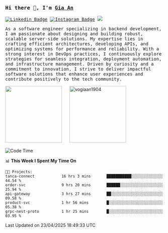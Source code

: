 ### <samp>Hi there 👋, I'm <a href="https://www.linkedin.com/in/vogiaan1904/" target="_blank">Gia An</a></samp>

<samp> [![Linkedin Badge](https://img.shields.io/badge/-LinkedIn-0e76a8?style=flat-square&logo=Linkedin&logoColor=white)](https://linkedin.com/in/vogiaan1904)
[![Instagram Badge](https://img.shields.io/badge/-Instagram-e4405f?style=flat-square&logo=Instagram&logoColor=white)](https://instagram.com/_.ja.ann_/) ![](https://komarev.com/ghpvc/?username=vogiaan1904&style=flat-square&base=0)</samp> 

<samp>As a software engineer specializing in backend development, I am passionate about designing and building robust, scalable server-side solutions. My expertise lies in crafting efficient architectures, developing APIs, and optimizing systems for performance and reliability. With a strong interest in DevOps practices, I continuously explore strategies for seamless integration, deployment automation, and infrastructure management. Driven by curiosity and a commitment to innovation, I strive to deliver impactful software solutions that enhance user experiences and contribute positively to the tech community.</samp>



<div>
  <img height="180em" src="https://github-readme-stats.vercel.app/api/top-langs/?username=vogiaan1904&show_icons=true&hide_border=true&layout=compact&langs_count=10&theme=transparent&include_orgs=true"/>
  &nbsp;&nbsp;&nbsp;&nbsp;
  <img height="180em" src="https://github-readme-stats.vercel.app/api?username=vogiaan1904&show_icons=true&hide_border=true&&count_private=true&include_all_commits=true&theme=transparent&locale=en" alt="vogiaan1904" />
</div>






<!--START_SECTION:waka-->
![Code Time](http://img.shields.io/badge/Code%20Time-783%20hrs%2019%20mins-blue)

📊 **This Week I Spent My Time On** 

```text
🐱‍💻 Projects: 
tanca-connect            16 hrs 3 mins       ███████████░░░░░░░░░░░░░░   44.54 % 
order-svc                9 hrs 20 mins       ██████░░░░░░░░░░░░░░░░░░░   25.94 % 
api-gateway              3 hrs 27 mins       ██░░░░░░░░░░░░░░░░░░░░░░░   09.58 % 
product-svc              1 hr 56 mins        █░░░░░░░░░░░░░░░░░░░░░░░░   05.38 % 
grpc-nest-proto          1 hr 25 mins        █░░░░░░░░░░░░░░░░░░░░░░░░   03.95 % 
```


 Last Updated on 23/04/2025 18:49:33 UTC
<!--END_SECTION:waka-->
